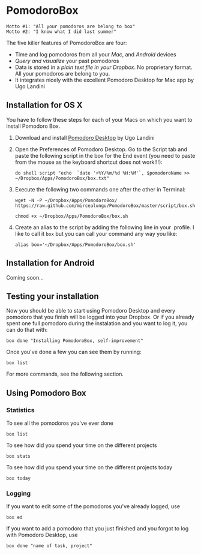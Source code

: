 PomodoroBox
===========

    Motto #1: "All your pomodoros are belong to box"
    Motto #2: "I know what I did last summer"

The five killer features of PomodoroBox are four:
- Time and log pomodoros from all your *Mac*, and *Android* devices
- *Query and visualize* your past pomodoros
- Data is stored in a *plain text file in your Dropbox*. No proprietary format. All your pomodoros are belong to you.
- It integrates nicely with the excellent Pomodoro Desktop for Mac app by Ugo Landini

## Installation for OS X

You have to follow these steps for each of your Macs on which you want to install Pomodoro Box.

1. Download and install [Pomodoro Desktop](http://mac.majorgeeks.com/files/details/pomodoro_desktop.html) by Ugo Landini

2. Open the Preferences of Pomodoro Desktop. Go to the Script tab and paste the following script in the box for the End event (you need to paste from the mouse as the keyboard shortcut does not work!!!):

    ```
    do shell script "echo  `date '+%Y/%m/%d %H:%M'`, $pomodoroName >> ~/Dropbox/Apps/PomodoroBox/box.txt" 
    ```

3. Execute the following two commands one after the other in Terminal:

    ```
    wget -N -P ~/Dropbox/Apps/PomodoroBox/ https://raw.github.com/mircealungu/PomodoroBox/master/script/box.sh
    ```
    
    ```
    chmod +x ~/Dropbox/Apps/PomodoroBox/box.sh
    ```

4. Create an alias to the script by adding the following line in your .profile. I like to call it `box` but you can call your command any way you like:

    ```
    alias box='~/Dropbox/Apps/PomodoroBox/box.sh'
    ```

## Installation for Android
Coming soon...

## Testing your installation

Now you should be able to start using Pomodoro Desktop and every pomodoro that you finish will be logged into your Dropbox. 
Or if you already spent one full pomodoro during the instalation and you want to log it, you can do that with:

    box done "Installing PomodoroBox, self-improvement"

Once you've done a few you can see them by running:

    box list
    
For more commands, see the following section.


## Using Pomodoro Box

### Statistics
To see all the pomodoros you've ever done
   
    box list

To see how did you spend your time on the different projects
   
    box stats
   
To see how did you spend your time on the different projects today
   
    box today
    
### Logging
If you want to edit some of the pomodoros you've already logged, use
   
    box ed
    
If you want to add a pomodoro that you just finished and you forgot to log with Pomodoro Desktop, use
    
    box done "name of task, project"

    

